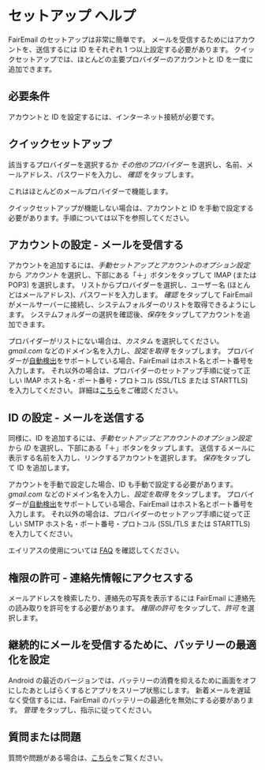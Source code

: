 # セットアップ ヘルプ

FairEmail のセットアップは非常に簡単です。 メールを受信するためにはアカウントを、送信するには ID をそれぞれ 1 つ以上設定する必要があります。 クイックセットアップでは、ほとんどの主要プロバイダーのアカウントと ID を一度に追加できます。

## 必要条件

アカウントと ID を設定するには、インターネット接続が必要です。

## クイックセットアップ

該当するプロバイダーを選択するか *その他のプロバイダー* を選択し、名前、メールアドレス、パスワードを入力し、 *確認* をタップします。

これはほとんどのメールプロバイダーで機能します。

クイックセットアップが機能しない場合は、アカウントと ID を手動で設定する必要があります。手順については以下を参照してください。

## アカウントの設定 - メールを受信する

アカウントを追加するには、*手動セットアップとアカウントのオプション設定* から *アカウント* を選択し、下部にある「＋」ボタンをタップして IMAP (または POP3) を選択します。 リストからプロバイダーを選択し、ユーザー名 (ほとんどはメールアドレス)、パスワードを入力します。 *確認* をタップして FairEmail がメールサーバーに接続し、システムフォルダーのリストを取得できるようにします。 システムフォルダーの選択を確認後、*保存*をタップしてアカウントを追加できます。

プロバイダーがリストにない場合は、*カスタム* を選択してください。 *gmail.com* などのドメイン名を入力し、*設定を取得* をタップします。 プロバイダーが[自動検出](https://tools.ietf.org/html/rfc6186)をサポートしている場合、FairEmail はホスト名とポート番号を入力します。 それ以外の場合は、プロバイダーのセットアップ手順に従って正しい IMAP ホスト名・ポート番号・プロトコル (SSL/TLS または STARTTLS) を入力してください。 詳細は[こちら](https://github.com/M66B/FairEmail/blob/master/FAQ.md#authorizing-accounts)をご確認ください。

## ID の設定 - メールを送信する

同様に、ID を追加するには、*手動セットアップとアカウントのオプション設定* から *ID* を選択し、下部にある「＋」ボタンをタップします。 送信するメールに表示する名前を入力し、リンクするアカウントを選択します。 *保存*をタップして ID を追加します。

アカウントを手動で設定した場合、ID も手動で設定する必要があります。 *gmail.com* などのドメイン名を入力し、*設定を取得* をタップします。 プロバイダーが[自動検出](https://tools.ietf.org/html/rfc6186)をサポートしている場合、FairEmail はホスト名とポート番号を入力します。 それ以外の場合は、プロバイダーのセットアップ手順に従って正しい SMTP ホスト名・ポート番号・プロトコル (SSL/TLS または STARTTLS) を入力してください。

エイリアスの使用については [FAQ](https://github.com/M66B/FairEmail/blob/master/FAQ.md#FAQ9) を確認してください。

## 権限の許可 - 連絡先情報にアクセスする

メールアドレスを検索したり、連絡先の写真を表示するには FairEmail に連絡先の読み取りを許可をする必要があります。 *権限の許可* をタップして、*許可* を選択します。

## 継続的にメールを受信するために、バッテリーの最適化を設定

Android の最近のバージョンでは、バッテリーの消費を抑えるために画面をオフにしたあとしばらくするとアプリをスリープ状態にします。 新着メールを遅延なく受信するには、FairEmail のバッテリーの最適化を無効にする必要があります。 *管理* をタップし、指示に従ってください。

## 質問または問題

質問や問題がある場合は、[こちら](https://github.com/M66B/FairEmail/blob/master/FAQ.md)をご覧ください。